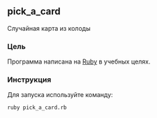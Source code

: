 ## pick_a_card

Случайная карта из колоды

### Цель

Программа написана на [Ruby](https://www.ruby-lang.org) в учебных целях.

### Инструкция

Для запуска используйте команду:
```
ruby pick_a_card.rb
```
